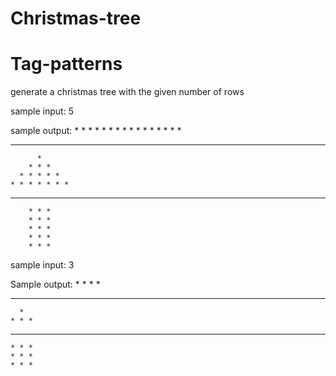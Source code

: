 # Christmas-tree
# Tag-patterns
generate a christmas tree with the given number of rows

sample input:
5

sample output:
          * 
        * * * 
      * * * * * 
    * * * * * * * 
  * * * * * * * * *
          * 
        * * * 
      * * * * * 
    * * * * * * * 
  * * * * * * * * * 
        * * *
        * * *
        * * *
        * * *
        * * *

sample input:
3

Sample output:
      * 
    * * * 
  * * * * * 
      * 
    * * * 
  * * * * * 
    * * *
    * * *
    * * *

